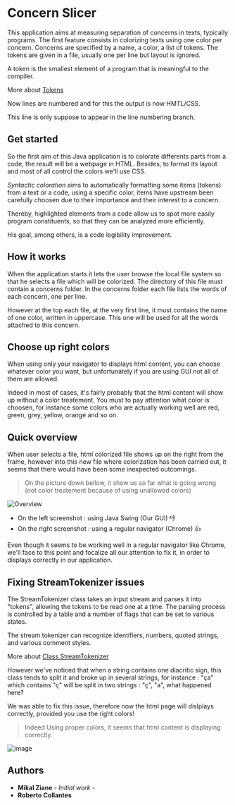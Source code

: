 # Concern Slicer

This application aims at measuring separation of concerns in texts, typically programs.
The first feature consists in colorizing texts using one color per concern.
Concerns are specified by a name, a color, a list of tokens.
The tokens are given in a file, usually one per line but layout is ignored.

A token is the smallest element of a program that is meaningful to the compiler.

More about [Tokens](https://www.edureka.co/blog/tokens-in-java/)

Now lines are numbered and for this the output is now HMTL/CSS.

This line is only suppose to appear in the line numbering branch.

## Get started

So the first aim of this Java application is to colorate differents parts from a code, the result will be  a webpage in HTML.
Besides, to format its layout and most of all control the colors we'll use CSS.

*Syntactic coloration* aims to automatically formatting some items (tokens) from a text or a code, 
using a specific color, items have upstream been carefully choosen due to their importance 
and their interest to a concern.    

Thereby, highlighted elements from a code allow us to spot more easily program constituents, 
so that they can be analyzed more efficiently.

His goal, among others,  is a code  legibility improvement.


## How it works

When the application starts it lets the user browse the local file system so that he selects a file which will be colorized.
The directory of this file must contain a concerns folder.
In the concerns folder each file lists the words of each concern, one per line. 

However at the top each file, at the very first line, it must contains the name of one color, written in uppercase. This one will be used for all the words attached to this concern.

## Choose up right colors

When using only your navigator to displays html content, you can choose whatever color you want, but unfortunately if you are using GUI not all of them are allowed.

Indeed in most of cases, it's fairly probably that the html content will show up without a color treatement. You must to pay attention what color is choosen, for instance some colors who are actually working well are red, green, grey, yellow, orange and so on. 


## Quick overview

When user selects a file, html colorized file shows up on the right from the frame, however
into this new file where colorization has been carried out, it seems that there would have been some
inexpected outcomings.

>On the picture down bellow, it show us so far what is going wrong (not color treatement because of using unallowed colors)
 
![Overview](https://user-images.githubusercontent.com/56639090/83023498-48963f00-a02d-11ea-9e7f-b1297ad37b0f.png)

- On the left screenshot : using Java Swing (Our GUI) :thumbsdown:                                
- On the right screenshot : using a regular navigator (Chrome) :thumbsup: 

Even though it seems to be working well in a regular navigator like Chrome, we'll face to this point
and focalize all our attention to fix it, in order to displays correctly in our application.

## Fixing StreamTokenizer issues

The StreamTokenizer class takes an input stream and parses it into "tokens", allowing the tokens to be read one at a time. The parsing process is controlled by a table and a number of flags that can be set to various states. 

The stream tokenizer can recognize identifiers, numbers, quoted strings, and various comment styles.

More about  [Class StreamTokenizer](https://docs.oracle.com/javase/7/docs/api/java/io/StreamTokenizer.html) 

However we've noticed that when a string contains one diacritic sign, this class tends to split it and broke up in several strings, for instance : "ça" which contains "ç" will be split in two strings : "ç", "a", what happened here? 

We was able to fix this issue, therefore now the html page will dislplays correctly, 
provided you use the right colors! 

>Indeed Using proper colors, it seems that html content is displaying correctly.

![image](https://user-images.githubusercontent.com/56639090/84497310-d3726d00-acae-11ea-9991-241f0f8e77a6.png)

## Authors 
- __Mikal Ziane__ - *Initial work* -
- __Roberto Collantes__
